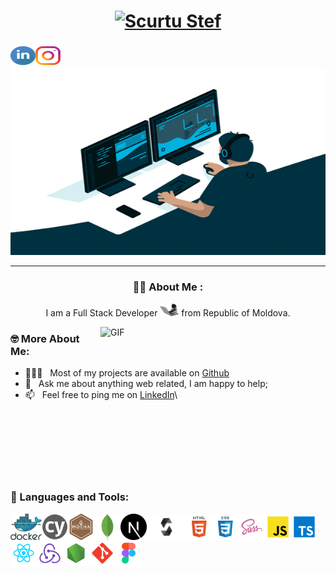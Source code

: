 <h1 align="center">
  <a href="https://git.io/typing-svg">
    <img alt="Scurtu Stef" src="https://readme-typing-svg.herokuapp.com/?lines=Hello,+There!+👋;This+is+Stef....;Nice+to+meet+you!&center=true&size=30">
  </a>
</h1>

<h3>
<a href='https://www.linkedin.com/in/skstef/'><img align='left' alt="_skstef linkedin" src="https://raw.githubusercontent.com/skstef/skstef/main/assets/linkedin.svg" height="30" width="40"/></a>
<a href='https://www.instagram.com/_skstef/'><img align='left' alt="_skstef instagram" src="https://raw.githubusercontent.com/skstef/skstef/main/assets/instagram.svg"  height="30" width="40"/></a>
</h3>
<br/>
<br/>

<div align="center">
  <img src="https://raw.githubusercontent.com/skstef/skstef/main/assets/coder.gif" width="600" height="300"/>

---

### :man_technologist: About Me :

I am a Full Stack Developer <img src="https://raw.githubusercontent.com/skstef/skstef/main/assets/cat-coder.gif" width="30"> from Republic of Moldova.

</div>

<img align="right" alt="GIF" src="https://raw.githubusercontent.com/rahul-jha98/rahul-jha98/main/techstack.gif" width="360px"/>

### 🤓 More About Me:

- 👨🏻‍💻 &nbsp; Most of my projects are available on [Github](https://github.com/skstef?tab=repositories)
- 💬 &nbsp; Ask me about anything web related, I am happy to help;
- 📫 &nbsp; Feel free to ping me on [LinkedIn](https://www.linkedin.com/in/skstef/)\

<br>
<br>
<br>
<br>
<br>
<br>

### 🔨 Languages and Tools:

<a href="https://www.docker.com/" target="_blank"> <img align="left" alt="Docker" height ="42px"  src="https://raw.githubusercontent.com/skstef/skstef/main/assets/docker.svg"> </a>

<a href="https://www.cypress.io/" target="_blank"> <img align="left" alt="Cypress" height ="42px"  src="https://raw.githubusercontent.com/skstef/skstef/main/assets/cypress.svg"> </a>

<a href="https://mochajs.org/" target="_blank"> <img align="left" alt="Mocha" height ="42px"  src="https://raw.githubusercontent.com/skstef/skstef/main/assets/mocha.svg"> </a>

<a href="https://www.mongodb.com/" target="_blank"> <img align="left" alt="MongoDb" height ="42px"  src="https://raw.githubusercontent.com/skstef/skstef/main/assets/mongodb.svg"> </a>

<a href="https://nextjs.org/" target="_blank"> <img align="left" alt="Next.js" height ="42px"  src="https://raw.githubusercontent.com/skstef/skstef/main/assets/nextjs.svg"> </a>

<a href="https://docs.soliditylang.org/en/v0.8.17/" target="_blank"> <img align="left" alt="Solidity" height ="42px"  src="https://raw.githubusercontent.com/skstef/skstef/main/assets/solidity.svg"> </a>

<a href="https://www.w3schools.com/html/" target="_blank"> <img align="left" alt="HTML" height ="42px"  src="https://raw.githubusercontent.com/skstef/skstef/main/assets/html.svg"> </a>

<a href="https://www.w3schools.com/css/" target="_blank"> <img align="left" alt="CSS" height ="42px"  src="https://raw.githubusercontent.com/skstef/skstef/main/assets/css.svg"> </a>

<a href="https://sass-lang.com/" target="_blank"> <img align="left" alt="SASS" height ="42px"  src="https://raw.githubusercontent.com/skstef/skstef/main/assets/sass.svg"> </a>

<a href="https://developer.mozilla.org/en-US/docs/Web/JavaScript" target="_blank"> <img align="left" alt="JavaScript" height ="42px"  src="https://raw.githubusercontent.com/skstef/skstef/main/assets/javascript.svg"> </a>

<a href="https://www.typescriptlang.org/" target="_blank"><img align="left" alt="Typescirpt" height ="42px" src="https://raw.githubusercontent.com/skstef/skstef/main/assets/typescript.svg"></a>

<a href="https://reactjs.org/" target="_blank"> <img align="left" alt="React" height ="42px" src="https://raw.githubusercontent.com/skstef/skstef/main/assets/react.svg"></a>

<a href="https://redux.js.org/" target="_blank"> <img align="left" alt="Redux" height ="42px" src="https://raw.githubusercontent.com/skstef/skstef/main/assets/redux.svg"></a>

<a href="https://nodejs.org" target="_blank"><img align="left" alt="Node.js" height ="42px" src="https://raw.githubusercontent.com/skstef/skstef/main/assets/node.svg"></a>

<a href="https://git-scm.com/" target="_blank"> <img src="https://raw.githubusercontent.com/skstef/skstef/main/assets/git-scm.svg" align="left" alt="git" height='42px'/> </a>

<a href="https://www.figma.com/" target="_blank"> <img src="https://raw.githubusercontent.com/skstef/skstef/main/assets/figma.svg" alt="figma" height='42px'/> </a>
